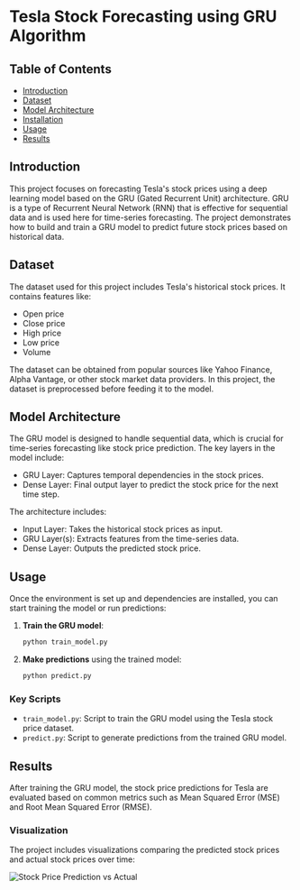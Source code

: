 # Tesla Stock Forecasting using GRU Algorithm

## Table of Contents
- [Introduction](#introduction)
- [Dataset](#dataset)
- [Model Architecture](#model-architecture)
- [Installation](#installation)
- [Usage](#usage)
- [Results](#results)

## Introduction
This project focuses on forecasting Tesla's stock prices using a deep learning model based on the GRU (Gated Recurrent Unit) architecture. GRU is a type of Recurrent Neural Network (RNN) that is effective for sequential data and is used here for time-series forecasting. The project demonstrates how to build and train a GRU model to predict future stock prices based on historical data.

## Dataset
The dataset used for this project includes Tesla's historical stock prices. It contains features like:
- Open price
- Close price
- High price
- Low price
- Volume

The dataset can be obtained from popular sources like Yahoo Finance, Alpha Vantage, or other stock market data providers. In this project, the dataset is preprocessed before feeding it to the model.

## Model Architecture
The GRU model is designed to handle sequential data, which is crucial for time-series forecasting like stock price prediction. The key layers in the model include:
- GRU Layer: Captures temporal dependencies in the stock prices.
- Dense Layer: Final output layer to predict the stock price for the next time step.

The architecture includes:
- Input Layer: Takes the historical stock prices as input.
- GRU Layer(s): Extracts features from the time-series data.
- Dense Layer: Outputs the predicted stock price.

## Usage
Once the environment is set up and dependencies are installed, you can start training the model or run predictions:

1. **Train the GRU model**:
    ```bash
    python train_model.py
    ```

2. **Make predictions** using the trained model:
    ```bash
    python predict.py
    ```

### Key Scripts
- `train_model.py`: Script to train the GRU model using the Tesla stock price dataset.
- `predict.py`: Script to generate predictions from the trained GRU model.

## Results
After training the GRU model, the stock price predictions for Tesla are evaluated based on common metrics such as Mean Squared Error (MSE) and Root Mean Squared Error (RMSE).

### Visualization
The project includes visualizations comparing the predicted stock prices and actual stock prices over time:

![Stock Price Prediction vs Actual](./results/prediction_vs_actual.png)


